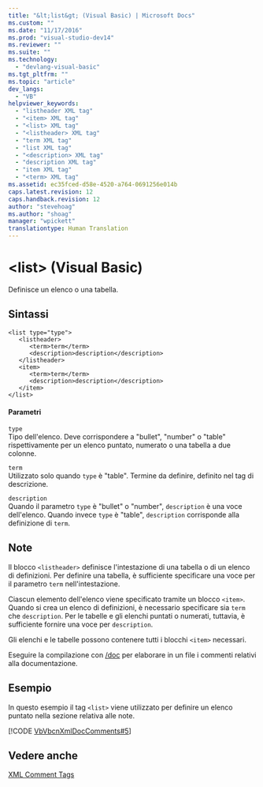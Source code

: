 ```yaml
---
title: "&lt;list&gt; (Visual Basic) | Microsoft Docs"
ms.custom: ""
ms.date: "11/17/2016"
ms.prod: "visual-studio-dev14"
ms.reviewer: ""
ms.suite: ""
ms.technology: 
  - "devlang-visual-basic"
ms.tgt_pltfrm: ""
ms.topic: "article"
dev_langs: 
  - "VB"
helpviewer_keywords: 
  - "listheader XML tag"
  - "<item> XML tag"
  - "<list> XML tag"
  - "<listheader> XML tag"
  - "term XML tag"
  - "list XML tag"
  - "<description> XML tag"
  - "description XML tag"
  - "item XML tag"
  - "<term> XML tag"
ms.assetid: ec35fced-d58e-4520-a764-0691256e014b
caps.latest.revision: 12
caps.handback.revision: 12
author: "stevehoag"
ms.author: "shoag"
manager: "wpickett"
translationtype: Human Translation
---
```

# &lt;list&gt; (Visual Basic)
Definisce un elenco o una tabella.  
  
## Sintassi  
  
```  
<list type="type">  
   <listheader>  
      <term>term</term>  
      <description>description</description>  
   </listheader>  
   <item>  
      <term>term</term>  
      <description>description</description>  
   </item>  
</list>  
```  
  
#### Parametri  
 `type`  
 Tipo dell'elenco.  Deve corrispondere a "bullet", "number" o "table" rispettivamente per un elenco puntato, numerato o una tabella a due colonne.  
  
 `term`  
 Utilizzato solo quando `type` è "table". Termine da definire, definito nel tag di descrizione.  
  
 `description`  
 Quando il parametro `type` è "bullet" o "number", `description` è una voce dell'elenco. Quando invece `type` è "table", `description` corrisponde alla definizione di `term`.  
  
## Note  
 Il blocco `<listheader>` definisce l'intestazione di una tabella o di un elenco di definizioni.  Per definire una tabella, è sufficiente specificare una voce per il parametro `term` nell'intestazione.  
  
 Ciascun elemento dell'elenco viene specificato tramite un blocco `<item>`.  Quando si crea un elenco di definizioni, è necessario specificare sia `term` che `description`.  Per le tabelle e gli elenchi puntati o numerati, tuttavia, è sufficiente fornire una voce per `description`.  
  
 Gli elenchi e le tabelle possono contenere tutti i blocchi `<item>` necessari.  
  
 Eseguire la compilazione con [\/doc](../../../visual-basic/reference/command-line-compiler/doc.md) per elaborare in un file i commenti relativi alla documentazione.  
  
## Esempio  
 In questo esempio il tag `<list>` viene utilizzato per definire un elenco puntato nella sezione relativa alle note.  
  
 [!CODE [VbVbcnXmlDocComments#5](../CodeSnippet/VS_Snippets_VBCSharp/VbVbcnXmlDocComments#5)]  
  
## Vedere anche  
 [XML Comment Tags](../../../visual-basic/language-reference/xmldoc/recommended-xml-tags-for-documentation-comments.md)